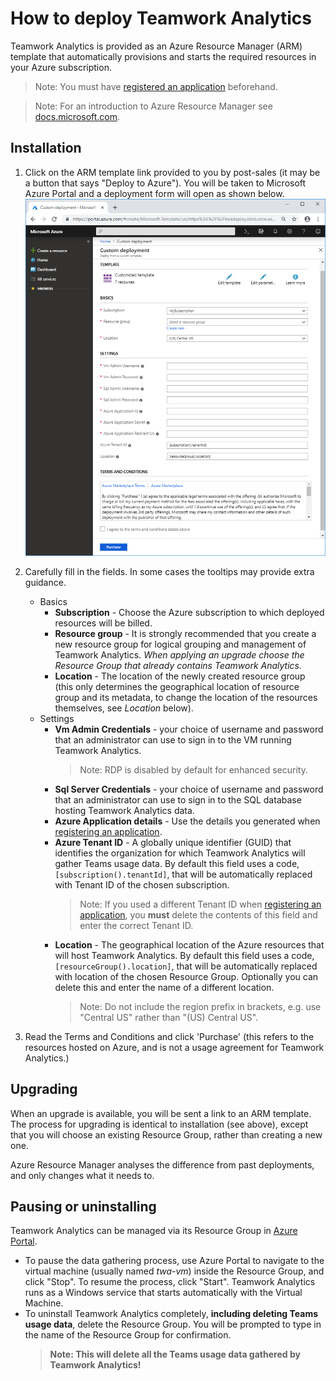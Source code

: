 # How to deploy Teamwork Analytics

Teamwork Analytics is provided as an Azure Resource Manager (ARM) template that automatically provisions and starts the required resources in your Azure subscription.

> Note: You must have [registered an application](registerapplication.md) beforehand.

> Note: For an introduction to Azure Resource Manager see [docs.microsoft.com](https://docs.microsoft.com/en-us/azure/azure-resource-manager/resource-group-overview).

## Installation

1. Click on the ARM template link provided to you by post-sales (it may be a button that says "Deploy to Azure"). You will be taken to Microsoft Azure Portal and a deployment form will open as shown below.
   ![Custom deployment form](images/deployForm.png)
2. Carefully fill in the fields. In some cases the tooltips may provide extra guidance. 
   - Basics
     - **Subscription** - Choose the Azure subscription to which deployed resources will be billed.
     - **Resource group** - It is strongly recommended that you create a new resource group for logical grouping and management of Teamwork Analytics. *When applying an upgrade choose the Resource Group that already contains Teamwork Analytics.*
     - **Location** - The location of the newly created resource group (this only determines the geographical location of resource group and its metadata, to change the location of the resources themselves, see *Location* below).
   - Settings
     - **Vm Admin Credentials** - your choice of username and password that an administrator can use to sign in to the VM running Teamwork Analytics.
       > Note: RDP is disabled by default for enhanced security.
     - **Sql Server Credentials** - your choice of username and password that an administrator can use to sign in to the SQL database hosting Teamwork Analytics data. 
     - **Azure Application details** - Use the details you generated when [registering an application](registerapplication.md).
     - **Azure Tenant ID** - A globally unique identifier (GUID) that identifies the organization for which Teamwork Analytics will gather Teams usage data. By default this field uses a code, `[subscription().tenantId]`, that will be automatically replaced with Tenant ID of the chosen subscription.
       > Note: If you used a different Tenant ID when [registering an application](registerapplication.md), you **must** delete the contents of this field and enter the correct Tenant ID.
     - **Location** - The geographical location of the Azure resources that will host Teamwork Analytics. By default this field uses a code, `[resourceGroup().location]`, that will be automatically replaced with location of the chosen Resource Group. Optionally you can delete this and enter the name of a different location.
       > Note: Do not include the region prefix in brackets, e.g. use "Central US" rather than "(US) Central US".
   
3. Read the Terms and Conditions and click 'Purchase' (this refers to the resources hosted on Azure, and is not a usage agreement for Teamwork Analytics.)

## Upgrading

When an upgrade is available, you will be sent a link to an ARM template. The process for upgrading is identical to installation (see above), except that you will choose an existing Resource Group, rather than creating a new one.

Azure Resource Manager analyses the difference from past deployments, and only changes what it needs to.

## Pausing or uninstalling

Teamwork Analytics can be managed via its Resource Group in [Azure Portal](https://portal.azure.com/).

* To pause the data gathering process, use Azure Portal to navigate to the virtual machine (usually named *twa-vm*) inside the Resource Group, and click "Stop". To resume the process, click "Start". Teamwork Analytics runs as a Windows service that starts automatically with the Virtual Machine.
* To uninstall Teamwork Analytics completely, **including deleting Teams usage data**, delete the Resource Group. You will be prompted to type in the name of the Resource Group for confirmation.
  > **Note: This will delete all the Teams usage data gathered by Teamwork Analytics!**
